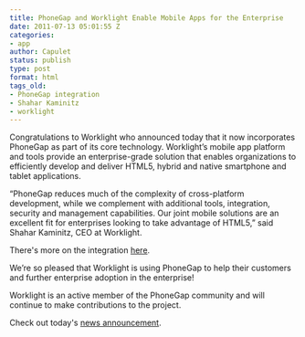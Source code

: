 ```yaml
---
title: PhoneGap and Worklight Enable Mobile Apps for the Enterprise
date: 2011-07-13 05:01:55 Z
categories:
- app
author: Capulet
status: publish
type: post
format: html
tags_old:
- PhoneGap integration
- Shahar Kaminitz
- worklight
---
```


Congratulations to Worklight who announced today that it now incorporates PhoneGap as part of its core technology. Worklight’s mobile app platform and tools provide an enterprise-grade solution that enables organizations to efficiently develop and deliver HTML5, hybrid and native smartphone and tablet applications.

“PhoneGap reduces much of the complexity of cross-platform development, while we complement with additional tools, integration, security and management capabilities. Our joint mobile solutions are an excellent fit for enterprises looking to take advantage of HTML5,” said Shahar Kaminitz, CEO at Worklight.

There's more on the integration [here](http://bit.ly/rinuqi).

We’re so pleased that Worklight is using PhoneGap to help their customers and further enterprise adoption in the enterprise!

Worklight is an active member of the PhoneGap community and will continue to make contributions to the project.

Check out today's [news announcement](http://bit.ly/pmbzWB).
